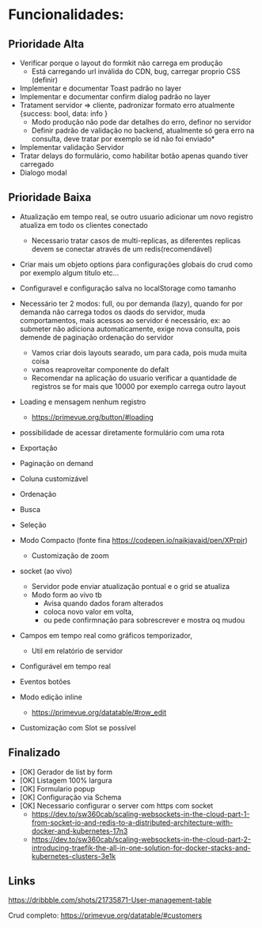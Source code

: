 # Funcionalidades:

## Prioridade Alta


* Verificar porque o layout do formkit não carrega em produção
  * Está carregando url inválida do CDN, bug, carregar proprio CSS (definir)
* Implementar e documentar Toast padrão no layer
* Implementar e documentar confirm dialog padrão no layer 
* Tratament servidor => cliente, padronizar formato erro atualmente {success: bool, data: info }
  * Modo produção não pode dar detalhes do erro, definor no servidor
  * Definir padrão de validação no backend, atualmente só gera erro na consulta, deve tratar por exemplo se id não foi enviado* 
* Implementar validação Servidor
* Tratar delays do formulário, como habilitar botão apenas quando tiver carregado
* Dialogo modal

## Prioridade Baixa

* Atualização em tempo real, se outro usuario adicionar um novo registro atualiza em todo os clientes conectado
  * Necessario tratar casos de multi-replicas, as diferentes replicas devem se conectar através de um redis(recomendável)
* Criar mais um objeto options ṕara configurações globais do crud como por exemplo algum titulo etc...
* Configuravel e configuração salva no localStorage como tamanho 
* Necessário ter 2 modos: full, ou por demanda (lazy), quando for por demanda não carrega todos os daods do servidor, muda
  comportamentos, mais acessos ao servidor é necessário, ex: ao submeter não adiciona automaticamente, exige nova
  consulta, pois demende de paginação ordenação do servidor
  * Vamos criar dois layouts searado, um para cada, pois muda muita coisa
  * vamos reaproveitar componente do defalt
  * Recomendar na aplicação do usuario verificar a quantidade de registros se for mais que 10000 por exemplo carrega outro layout 
* Loading e mensagem nenhum registro 
  * https://primevue.org/button/#loading
* possibilidade de acessar diretamente formulário com uma rota
* Exportação
* Paginação on demand

* Coluna customizável
* Ordenação
* Busca
* Seleção
* Modo Compacto (fonte fina https://codepen.io/naikjavaid/pen/XPrpjr)
  * Customização de zoom
* socket (ao vivo)
  * Servidor pode enviar atualização pontual e o grid se atualiza
  * Modo form ao vivo tb
    * Avisa quando dados foram alterados
    * coloca novo valor em volta, 
    * ou pede confirmnação para sobrescrever e mostra oq mudou
* Campos em tempo real como gráficos temporizador, 
  * Util em relatório de servidor
* Configurável em tempo real

* Eventos botões
* Modo edição inline
  * https://primevue.org/datatable/#row_edit
* Customização com Slot se possível

## Finalizado

* [OK] Gerador de list by form
* [OK] Listagem 100% largura
* [OK] Formulario popup
* [OK] Configuração via Schema
* [OK] Necessario configurar o server com https com socket
  * https://dev.to/sw360cab/scaling-websockets-in-the-cloud-part-1-from-socket-io-and-redis-to-a-distributed-architecture-with-docker-and-kubernetes-17n3
  * https://dev.to/sw360cab/scaling-websockets-in-the-cloud-part-2-introducing-traefik-the-all-in-one-solution-for-docker-stacks-and-kubernetes-clusters-3e1k

## Links

https://dribbble.com/shots/21735871-User-management-table

Crud completo:
https://primevue.org/datatable/#customers

